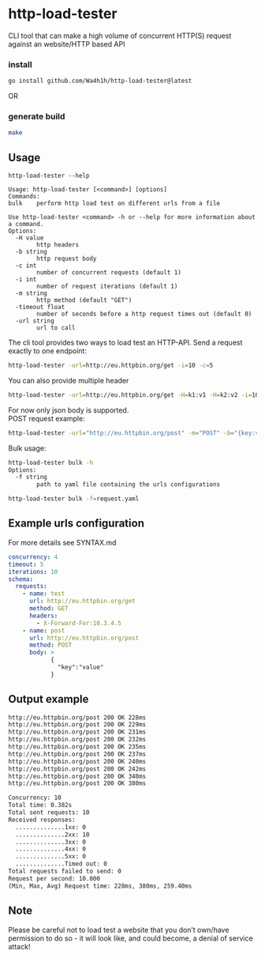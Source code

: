 # http-load-tester
CLI tool that can make a high volume of concurrent HTTP(S) request against an website/HTTP based API

### install
```bash
go install github.com/Wa4h1h/http-load-tester@latest
```

OR

### generate build
```bash
make
```


## Usage
```
http-load-tester --help

Usage: http-load-tester [<command>] [options]
Commands:
bulk    perform http load test on different urls from a file

Use http-load-tester <command> -h or --help for more information about a command.
Options:
  -H value
        http headers
  -b string
        http request body
  -c int
        number of concurrent requests (default 1)
  -i int
        number of request iterations (default 1)
  -m string
        http method (default "GET")
  -timeout float
        number of seconds before a http request times out (default 0)
  -url string
        url to call

```
The cli tool provides two ways to load test an HTTP-API. 
Send a request exactly to one endpoint:
```bash
http-load-tester -url=http://eu.httpbin.org/get -i=10 -c=5
```

You can also provide multiple header
```bash
http-load-tester -url=http://eu.httpbin.org/get -H=k1:v1 -H=k2:v2 -i=10 -c=10
```
For now only json body is supported.\
POST request example:
```bash
http-load-tester -url="http://eu.httpbin.org/post" -m="POST" -b="{key:value}" -H=k1:v1 -H=k2:v2 -i=10 -c=10
```

Bulk usage:
```bash
http-load-tester bulk -h
Options:
  -f string
        path to yaml file containing the urls configurations
```
```bash
http-load-tester bulk -f=request.yaml
```

## Example urls configuration
For more details see SYNTAX.md
```yaml
concurrency: 4
timeout: 5
iterations: 10
schema:
  requests:
    - name: test
      url: http://eu.httpbin.org/get
      method: GET
      headers:
        - X-Forward-For:10.3.4.5
    - name: post
      url: http://eu.httpbin.org/post
      method: POST
      body: >
            {
              "key":"value"
            }
```
## Output example
```bash
http://eu.httpbin.org/post 200 OK 228ms
http://eu.httpbin.org/post 200 OK 229ms
http://eu.httpbin.org/post 200 OK 231ms
http://eu.httpbin.org/post 200 OK 232ms
http://eu.httpbin.org/post 200 OK 235ms
http://eu.httpbin.org/post 200 OK 237ms
http://eu.httpbin.org/post 200 OK 240ms
http://eu.httpbin.org/post 200 OK 242ms
http://eu.httpbin.org/post 200 OK 340ms
http://eu.httpbin.org/post 200 OK 380ms

Concurrency: 10
Total time: 0.382s
Total sent requests: 10
Received responses:
  ..............1xx: 0
  ..............2xx: 10
  ..............3xx: 0
  ..............4xx: 0
  ..............5xx: 0
  ..............Timed out: 0
Total requests failed to send: 0
Request per second: 10.000
(Min, Max, Avg) Request time: 228ms, 380ms, 259.40ms
```

## Note
Please be careful not to load test a website that you don’t own/have permission to do so - it will look like, and could become, a denial of service attack!